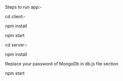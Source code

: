 Steps to run app:-

cd client:-

npm install

npm start

cd server:-

npm install

Replace your password of MongoDb in db.js file <password> section

npm start
